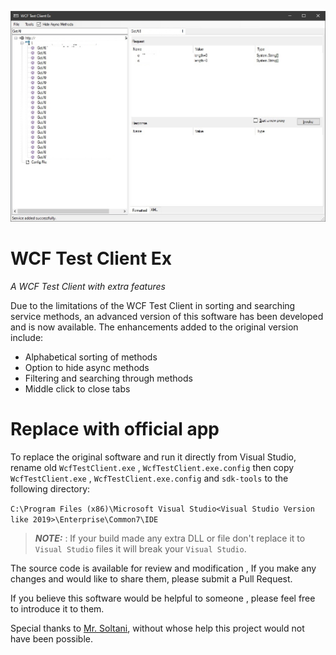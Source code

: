 
![wcf-client-ex](docs/wcf-client-ex-01.jpg)

# WCF Test Client Ex 
*A WCF Test Client with extra features*  

Due to the limitations of the WCF Test Client in sorting and searching service methods, an advanced version of this software has been developed and is now available. The enhancements added to the original version include:

- Alphabetical sorting of methods  
- Option to hide async methods  
- Filtering and searching through methods  
- Middle click to close tabs

# Replace with official app

To replace the original software and run it directly from Visual Studio, rename old `WcfTestClient.exe` , `WcfTestClient.exe.config` then copy `WcfTestClient.exe` , `WcfTestClient.exe.config` and `sdk-tools` to the following directory:

`C:\Program Files (x86)\Microsoft Visual Studio<Visual Studio Version like 2019>\Enterprise\Common7\IDE`

> **_NOTE:_**  : If your build made any extra DLL or file don't replace it to `Visual Studio` files it will break your `Visual Studio`.  


The source code is available for review and modification , If you make any changes and would like to share them, please submit a Pull Request.

If you believe this software would be helpful to someone , please feel free to introduce it to them.

Special thanks to [Mr. Soltani](https://github.com/majidsoltani), without whose help this project would not have been possible.
